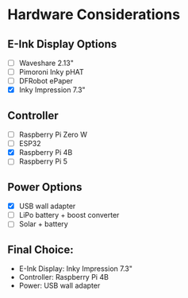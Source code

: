 # Hardware Considerations

## E-Ink Display Options
- [ ] Waveshare 2.13"
- [ ] Pimoroni Inky pHAT
- [ ] DFRobot ePaper
- [x] Inky Impression 7.3"

## Controller
- [ ] Raspberry Pi Zero W
- [ ] ESP32
- [x] Raspberry Pi 4B
- [ ] Raspberry Pi 5

## Power Options
- [x] USB wall adapter
- [ ] LiPo battery + boost converter
- [ ] Solar + battery

## Final Choice:
- E-Ink Display: Inky Impression 7.3"
- Controller: Raspberry Pi 4B
- Power: USB wall adapter
